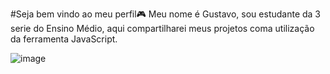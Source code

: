#Seja bem vindo ao meu perfil🎮
Meu nome é Gustavo, sou estudante da 3 serie do Ensino Médio, aqui compartilharei
meus projetos coma utilização da ferramenta JavaScript.

![image](https://github.com/buiu19/buiu19/assets/172534094/f9e2278e-45d7-4882-8cf4-a00c2b826bab)
